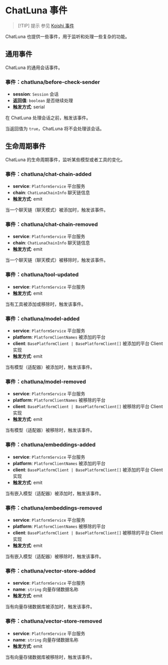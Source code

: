 # ChatLuna 事件

> [!TIP] 提示
> 参见 [Koishi 事件](https://koishi.chat/zh-CN/guide/basic/events.html)

ChatLuna 也提供一些事件，用于监听和处理一些复杂的功能。

## 通用事件

ChatLuna 的通用会话事件。

### 事件：chatluna/before-check-sender

- **session**: `Session` 会话
- **返回值**: `boolean` 是否继续处理
- **触发方式**: serial

在 ChatLuna 处理会话之前，触发该事件。

当返回值为 `true`，ChatLuna 将不会处理该会话。

## 生命周期事件

ChatLuna 的生命周期事件，监听某些模型或者工具的变化。

### 事件：chatluna/chat-chain-added

- **service**: `PlatformService` 平台服务
- **chain**: `ChatLunaChainInfo` 聊天链信息
- **触发方式**: emit

当一个聊天链（聊天模式）被添加时，触发该事件。

### 事件：chatluna/chat-chain-removed

- **service**: `PlatformService` 平台服务
- **chain**: `ChatLunaChainInfo` 聊天链信息
- **触发方式**: emit

当一个聊天链（聊天模式）被移除时，触发该事件。

### 事件：chatluna/tool-updated

- **service**: `PlatformService` 平台服务
- **触发方式**: emit

当有工具被添加或移除时，触发该事件。

### 事件：chatluna/model-added

- **service**: `PlatformService` 平台服务
- **platform**: `PlatformClientNames` 被添加的平台
- **client**: `BasePlatformClient | BasePlatformClient[]` 被添加的平台 Client 实现
- **触发方式**: emit

当有模型（适配器）被添加时，触发该事件。

### 事件：chatluna/model-removed

- **service**: `PlatformService` 平台服务
- **platform**: `PlatformClientNames` 被移除的平台
- **client**: `BasePlatformClient | BasePlatformClient[]` 被移除的平台 Client 实现
- **触发方式**: emit

当有模型（适配器）被移除时，触发该事件。

### 事件：chatluna/embeddings-added

- **service**: `PlatformService` 平台服务
- **platform**: `PlatformClientNames` 被添加的平台
- **client**: `BasePlatformClient | BasePlatformClient[]` 被添加的平台 Client 实现
- **触发方式**: emit

当有嵌入模型（适配器）被添加时，触发该事件。

### 事件：chatluna/embeddings-removed

- **service**: `PlatformService` 平台服务
- **platform**: `PlatformClientNames` 被移除的平台
- **client**: `BasePlatformClient | BasePlatformClient[]` 被移除的平台 Client 实现
- **触发方式**: emit

当有嵌入模型（适配器）被移除时，触发该事件。

### 事件：chatluna/vector-store-added

- **service**: `PlatformService` 平台服务
- **name**: `string` 向量存储数据名称
- **触发方式**: emit

当有向量存储数据库被添加时，触发该事件。

### 事件：chatluna/vector-store-removed

- **service**: `PlatformService` 平台服务
- **name**: `string` 向量存储数据名称
- **触发方式**: emit

当有向量存储数据库被移除时，触发该事件。

